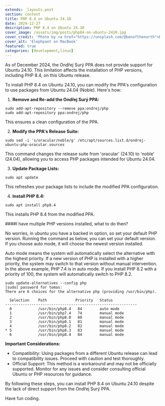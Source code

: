 ```yaml
---
extends: _layouts.post
section: content
title: PHP 8.4 on Ubuntu 24.10
date: 2024-12-27
description: PHP 8.4 on Ubuntu 24.10
cover_image: /assets/img/posts/php84-on-ubuntu-2410.jpg
cover_credit: 'Photo by <a href="https://unsplash.com/@benofthenorth">Ben Griffiths</a> on <a href="https://unsplash.com/photos/blue-elephant-figurine-on-macbook-pro-Bj6ENZDMSDY">Unsplash</a>'
cover_alt: 'Elephpant on MacBook'
featured: true
categories: [development,linux]
---
```


As of December 2024, the Ondřej Surý PPA does not provide support for Ubuntu 24.10. This limitation affects the installation of PHP versions, including PHP 8.4, on this Ubuntu release.

To install PHP 8.4 on Ubuntu 24.10, you can modify the PPA's configuration to use packages from Ubuntu 24.04 (Noble). Here's how:

1. **Remove and Re-add the Ondřej Surý PPA:**
```shell
sudo add-apt-repository --remove ppa:ondrej/php
sudo add-apt-repository ppa:ondrej/php
```
This ensures a clean configuration of the PPA.

2. **Modify the PPA's Release Suite:**
```shell
sudo sed -i 's/oracular/noble/g' /etc/apt/sources.list.d/ondrej-ubuntu-php-oracular.sources
```
This command changes the release suite from 'oracular' (24.10) to 'noble' (24.04), allowing you to access PHP packages intended for Ubuntu 24.04.

3. **Update Package Lists:**

```shell
sudo apt update
```
This refreshes your package lists to include the modified PPA configuration.

4. **Install PHP 8.4:**

```shell
sudo apt install php8.4
```
This installs PHP 8.4 from the modified PPA.

####I have multiple PHP versions installed, what to do then?

No worries, in ubuntu you have a backed in option, so set your default PHP version. Running the command as below, you can
set your default version. If you choose auto mode, it will choose the newest version installed.

Auto mode means the system will automatically select the alternative with the highest priority. If a new version of PHP is installed with a higher priority, the system may switch to that version without manual intervention.
In the above example, PHP 7.4 is in auto mode. If you install PHP 8.2 with a priority of 100, the system will automatically switch to PHP 8.2.

```shell
sudo update-alternatives --config php
[sudo] password for tomas:
There are 6 choices for the alternative php (providing /usr/bin/php).

  Selection    Path             Priority   Status
------------------------------------------------------------
  0            /usr/bin/php8.4   84        auto mode
  1            /usr/bin/php7.4   74        manual mode
  2            /usr/bin/php8.0   80        manual mode
  3            /usr/bin/php8.1   81        manual mode
  4            /usr/bin/php8.2   82        manual mode
* 5            /usr/bin/php8.3   83        manual mode
  6            /usr/bin/php8.4   84        manual mode
```


**Important Considerations:**

* Compatibility: Using packages from a different Ubuntu release can lead to compatibility issues. Proceed with caution and test thoroughly.
* Official Support: This method is a workaround and may not be officially supported. Monitor for any issues and consider consulting official Ubuntu or PHP resources for guidance.

By following these steps, you can install PHP 8.4 on Ubuntu 24.10 despite the lack of direct support from the Ondřej Surý PPA.

Have fun coding.

